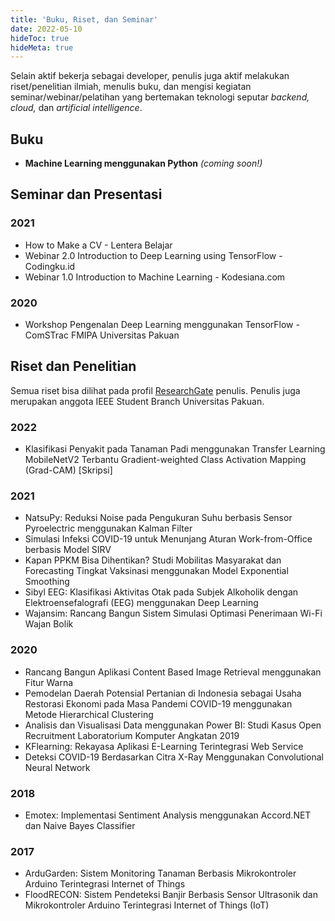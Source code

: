 ```yaml
---
title: 'Buku, Riset, dan Seminar'
date: 2022-05-10
hideToc: true
hideMeta: true
---
```


Selain aktif bekerja sebagai developer, penulis juga aktif melakukan riset/penelitian ilmiah, menulis buku, dan mengisi kegiatan seminar/webinar/pelatihan yang bertemakan teknologi seputar _backend, cloud,_ dan _artificial intelligence_.

## Buku

- **Machine Learning menggunakan Python** _(coming soon!)_

## Seminar dan Presentasi

### 2021

- How to Make a CV - Lentera Belajar
- Webinar 2.0 Introduction to Deep Learning using TensorFlow - Codingku.id
- Webinar 1.0 Introduction to Machine Learning - Kodesiana.com

### 2020

- Workshop Pengenalan Deep Learning menggunakan TensorFlow - ComSTrac FMIPA Universitas Pakuan

## Riset dan Penelitian

Semua riset bisa dilihat pada profil [ResearchGate](https://www.researchgate.net/profile/Fahmi_Noor_Fiqri/research) penulis. Penulis juga merupakan anggota IEEE Student Branch Universitas Pakuan.

### 2022

- Klasifikasi Penyakit pada Tanaman Padi menggunakan Transfer Learning MobileNetV2 Terbantu Gradient-weighted Class Activation Mapping (Grad-CAM) [Skripsi]

### 2021

- NatsuPy: Reduksi Noise pada Pengukuran Suhu berbasis Sensor Pyroelectric menggunakan Kalman Filter
- Simulasi Infeksi COVID-19 untuk Menunjang Aturan Work-from-Office berbasis Model SIRV
- Kapan PPKM Bisa Dihentikan? Studi Mobilitas Masyarakat dan Forecasting Tingkat Vaksinasi menggunakan Model Exponential Smoothing
- Sibyl EEG: Klasifikasi Aktivitas Otak pada Subjek Alkoholik dengan Elektroensefalografi (EEG) menggunakan Deep Learning
- Wajansim: Rancang Bangun Sistem Simulasi Optimasi Penerimaan Wi-Fi Wajan Bolik

### 2020

- Rancang Bangun Aplikasi Content Based Image Retrieval menggunakan Fitur Warna
- Pemodelan Daerah Potensial Pertanian di Indonesia sebagai Usaha Restorasi Ekonomi pada Masa Pandemi COVID-19 menggunakan Metode Hierarchical Clustering
- Analisis dan Visualisasi Data menggunakan Power BI: Studi Kasus Open Recruitment Laboratorium Komputer Angkatan 2019
- KFlearning: Rekayasa Aplikasi E-Learning Terintegrasi Web Service
- Deteksi COVID-19 Berdasarkan Citra X-Ray Menggunakan Convolutional Neural Network

### 2018

- Emotex: Implementasi Sentiment Analysis menggunakan Accord.NET dan Naive Bayes Classifier

### 2017

- ArduGarden: Sistem Monitoring Tanaman Berbasis Mikrokontroler Arduino Terintegrasi Internet of Things
- FloodRECON: Sistem Pendeteksi Banjir Berbasis Sensor Ultrasonik dan Mikrokontroler Arduino Terintegrasi Internet of Things (IoT)
